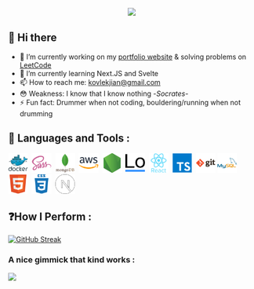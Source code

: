 <div align="center">

<img src="https://media.giphy.com/media/v1.Y2lkPTc5MGI3NjExaXI3d2pwYzNyOTU2bDc0c2trNWZ1aHIwdmdocGU2b2hyY3QwYTdzdSZlcD12MV9pbnRlcm5hbF9naWZfYnlfaWQmY3Q9Zw/wOFSIrIC6TdhgTMXZc/giphy.gif" frameBorder="0" class="giphy-embed" allowFullScreen width="60%"></img>
</div>

## 👋 Hi there

<!--
**kenshanta/kenshanta** is a ✨ _special_ ✨ repository because its `README.md` (this file) appears on your GitHub profile.

Here are some ideas to get you started:
-->
- 🔭 I’m currently working on my [portfolio website](https://kovlekjian.com) & solving problems on [LeetCode](https://leetcode.com/kenshanta)
- 🌱 I’m currently learning Next.JS and Svelte
- 📫 How to reach me: kovlekjian@gmail.com
- 😳 Weakness: I know that I know nothing -*Socrates*-
- ⚡ Fun fact: Drummer when not coding, bouldering/running when not drumming

## 🧰 Languages and Tools : 
<div>
    <img src="https://github.com/devicons/devicon/blob/master/icons/docker/docker-original-wordmark.svg" title="Docker" alt="Docker" width="40" height="40"/>&nbsp;
    <img src="https://github.com/devicons/devicon/blob/master/icons/sass/sass-original.svg" title="SASS" alt="SASS" width="40" height="40"/>&nbsp;
  <img src="https://github.com/devicons/devicon/blob/master/icons/mongodb/mongodb-original-wordmark.svg" title="Mongodb"  alt="Mongodb" width="40" height="40"/>&nbsp;
   <img src="https://github.com/devicons/devicon/blob/master/icons/amazonwebservices/amazonwebservices-original-wordmark.svg" title="AWS" alt="AWS" width="40" height="40"/>&nbsp;
   <img src="https://github.com/devicons/devicon/blob/master/icons/nodejs/nodejs-original.svg" title="NodeJS" alt="NodeJS" width="40" height="40"/>&nbsp;
   <img src="https://github.com/devicons/devicon/blob/master/icons/lodash/lodash-original.svg" title="Lodash" alt="Lodash" width="40" height="40"/>&nbsp;
  <img src="https://github.com/devicons/devicon/blob/master/icons/react/react-original-wordmark.svg" title="React" alt="React" width="40" height="40"/>&nbsp;
  <img src="https://github.com/devicons/devicon/blob/master/icons/typescript/typescript-original.svg" title="TypeScript" alt="TypeScript" width="40" height="40"/>&nbsp;
  <img src="https://github.com/devicons/devicon/blob/master/icons/git/git-original-wordmark.svg" title="Git" **alt="Git" width="40" height="40"/>
  <img src="https://github.com/devicons/devicon/blob/master/icons/mysql/mysql-original-wordmark.svg" title="MySQL"  alt="MySQL" width="40" height="40"/>&nbsp;
  <img src="https://github.com/devicons/devicon/blob/master/icons/html5/html5-original.svg" title="HTML5" alt="HTML" width="40" height="40"/>&nbsp;
  <img src="https://github.com/devicons/devicon/blob/master/icons/css3/css3-plain-wordmark.svg"  title="CSS3" alt="CSS" width="40" height="40"/>&nbsp;
    <img src="https://github.com/devicons/devicon/blob/master/icons/nextjs/nextjs-line.svg" title="Nextjs" alt="Nextjs" width="40" height="40"/>&nbsp;
</div>

## ❓How I Perform :
[![GitHub Streak](https://streak-stats.demolab.com/?user=kenshanta&theme=great-gatsby)](https://git.io/streak-stats)


### A nice gimmick that kind works :
![](https://komarev.com/ghpvc/?username=kenshanta&color=orange&style=for-the-badge)


